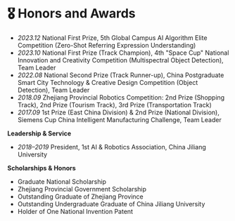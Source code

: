 
# 🎖 Honors and Awards

- *2023.12* National First Prize, 5th Global Campus AI Algorithm Elite Competition (Zero-Shot Referring Expression Understanding)
- *2023.10* National First Prize (Track Champion), 4th "Space Cup" National Innovation and Creativity Competition (Multispectral Object Detection), Team Leader
- *2022.08* National Second Prize (Track Runner-up), China Postgraduate Smart City Technology & Creative Design Competition (Object Detection), Team Leader
- *2018.09* Zhejiang Provincial Robotics Competition: 2nd Prize (Shopping Track), 2nd Prize (Tourism Track), 3rd Prize (Transportation Track)
- *2017.09* 1st Prize (East China Division) & 2nd Prize (National Division), Siemens Cup China Intelligent Manufacturing Challenge, Team Leader

**Leadership & Service**

- *2018–2019* President, 1st AI & Robotics Association, China Jiliang University

**Scholarships & Honors**

- Graduate National Scholarship
- Zhejiang Provincial Government Scholarship
- Outstanding Graduate of Zhejiang Province
- Outstanding Undergraduate Graduate of China Jiliang University
- Holder of One National Invention Patent
